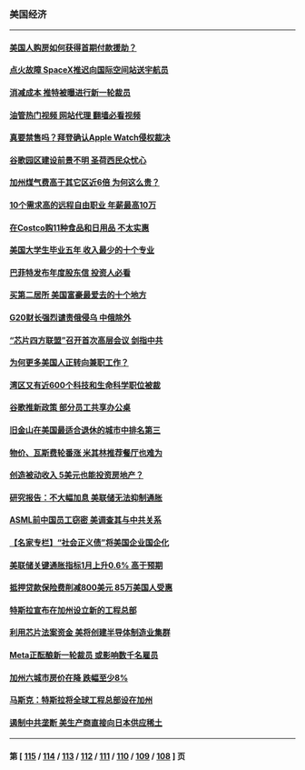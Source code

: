 ### 美国经济
---
#### [美国人购房如何获得首期付款援助？](../../pages/ncid1078158/n13939707.md?02281645) 
#### [点火故障 SpaceX推迟向国际空间站送宇航员](../../pages/ncid1078158/n13939487.md?02281645) 
#### [消减成本 推特被曝进行新一轮裁员](../../pages/ncid1078158/n13939475.md?02281645) 
#### [油管热门视频 网站代理 翻墙必看视频](http://138.2.39.72:81/youtube.html?epic-marker?02281645)
#### [真要禁售吗？拜登确认Apple Watch侵权裁决](../../pages/ncid1078158/n13939225.md?02281645) 
#### [谷歌园区建设前景不明 圣荷西民众忧心](../../pages/ncid1078158/n13939148.md?02281645) 
#### [加州煤气费高于其它区近6倍 为何这么贵？](../../pages/ncid1078158/n13939111.md?02281645) 
#### [10个需求高的远程自由职业 年薪最高10万](../../pages/ncid1078158/n13933143.md?02281645) 
#### [在Costco购11种食品和日用品 不太实惠](../../pages/ncid1078158/n13926811.md?02281645) 
#### [美国大学生毕业五年 收入最少的十个专业](../../pages/ncid1078158/n13938257.md?02281645) 
#### [巴菲特发布年度股东信 投资人必看](../../pages/ncid1078158/n13938230.md?02281645) 
#### [买第二居所 美国富豪最爱去的十个地方](../../pages/ncid1078158/n13938247.md?02281645) 
#### [G20财长强烈谴责俄侵乌 中俄除外](../../pages/ncid1078158/n13938118.md?02281645) 
#### [“芯片四方联盟”召开首次高层会议 剑指中共](../../pages/ncid1078158/n13938194.md?02281645) 
#### [为何更多美国人正转向兼职工作？](../../pages/ncid1078158/n13938147.md?02281645) 
#### [湾区又有近600个科技和生命科学职位被裁](../../pages/ncid1078158/n13937954.md?02281645) 
#### [谷歌推新政策   部分员工共享办公桌](../../pages/ncid1078158/n13937946.md?02281645) 
#### [旧金山在美国最适合退休的城市中排名第三](../../pages/ncid1078158/n13937878.md?02281645) 
#### [物价、瓦斯费轮番涨 米其林推荐餐厅也难为](../../pages/ncid1078158/n13937880.md?02281645) 
#### [创造被动收入 5美元也能投资房地产？](../../pages/ncid1078158/n13937819.md?02281645) 
#### [研究报告：不大幅加息 美联储无法抑制通胀](../../pages/ncid1078158/n13937657.md?02281645) 
#### [ASML前中国员工窃密 美调查其与中共关系](../../pages/ncid1078158/n13937721.md?02281645) 
#### [【名家专栏】“社会正义债”将美国企业国企化](../../pages/ncid1078158/n13937313.md?02281645) 
#### [美联储关键通胀指标1月上升0.6% 高于预期](../../pages/ncid1078158/n13937502.md?02281645) 
#### [抵押贷款保险费削减800美元 85万美国人受惠](../../pages/ncid1078158/n13936952.md?02281645) 
#### [特斯拉宣布在加州设立新的工程总部](../../pages/ncid1078158/n13937054.md?02281645) 
#### [利用芯片法案资金 美将创建半导体制造业集群](../../pages/ncid1078158/n13936639.md?02281645) 
#### [Meta正酝酿新一轮裁员 或影响数千名雇员](../../pages/ncid1078158/n13935946.md?02281645) 
#### [加州六城市房价在降 跌幅至少8%](../../pages/ncid1078158/n13935988.md?02281645) 
#### [马斯克：特斯拉将全球工程总部设在加州](../../pages/ncid1078158/n13935859.md?02281645) 
#### [遏制中共垄断 美生产商直接向日本供应稀土](../../pages/ncid1078158/n13935770.md?02281645) 

---
#### 第 [ [115](./115.md?02281645) / [114](./114.md?02281645) / [113](./113.md?02281645) / [112](./112.md?02281645) / [111](./111.md?02281645) / [110](./110.md?02281645) / [109](./109.md?02281645) / [108](./108.md?02281645) ] 页

